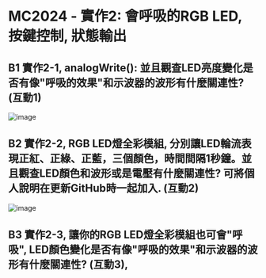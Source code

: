 # MC2024 - 實作2: 會呼吸的RGB LED,  按鍵控制, 狀態輸出


## B1 實作2-1, analogWrite(): 並且觀查LED亮度變化是否有像"呼吸的效果"和示波器的波形有什麼關連性? (互動1)

![image](https://github.com/Grace-TA/Microcontroller2024/assets/89304181/9be5aa19-f975-4d5c-88e2-861bb983a7dd)


## B2 實作2-2, RGB LED燈全彩模組, 分別讓LED輪流表現正紅、正綠、正藍，三個顏色，時間間隔1秒鐘。並且觀查LED顏色和波形或是電壓有什麼關連性? 可將個人說明在更新GitHub時一起加入. (互動2)

![image](https://github.com/Grace-TA/Microcontroller2024/assets/89304181/f6f76aab-7b8d-4c90-b82f-a88fb5177bc3)


## B3 實作2-3, 讓你的RGB LED燈全彩模組也可會"呼吸", LED顏色變化是否有像"呼吸的效果"和示波器的波形有什麼關連性? (互動3), 



##



##



##
